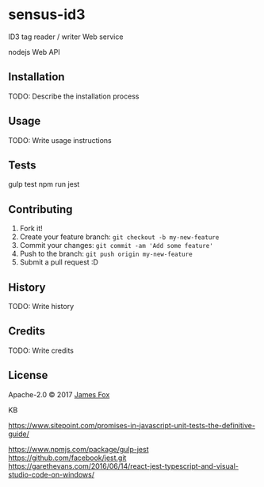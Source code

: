 # sensus-id3

ID3 tag reader / writer Web service

nodejs Web API

## Installation

TODO: Describe the installation process

## Usage

TODO: Write usage instructions

## Tests

gulp test
npm run jest

## Contributing

1. Fork it!
2. Create your feature branch: `git checkout -b my-new-feature`
3. Commit your changes: `git commit -am 'Add some feature'`
4. Push to the branch: `git push origin my-new-feature`
5. Submit a pull request :D

## History

TODO: Write history

## Credits

TODO: Write credits

## License

Apache-2.0 © 2017 [James Fox]()

KB

https://www.sitepoint.com/promises-in-javascript-unit-tests-the-definitive-guide/

https://www.npmjs.com/package/gulp-jest
https://github.com/facebook/jest.git
https://garethevans.com/2016/06/14/react-jest-typescript-and-visual-studio-code-on-windows/
